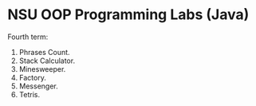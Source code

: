 # NSU OOP Programming Labs (Java)

Fourth term:

1. Phrases Count.
2. Stack Calculator.
3. Minesweeper.
4. Factory.
5. Messenger.
6. Tetris.
